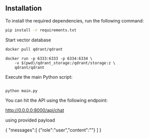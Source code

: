 ## Installation

To install the required dependencies, run the following command:

```bash
pip install -r requirements.txt
```
Start vector database

```bash
docker pull qdrant/qdrant
```
```
docker run -p 6333:6333 -p 6334:6334 \
    -v $(pwd)/qdrant_storage:/qdrant/storage:z \
    qdrant/qdrant
```
Execute the main Python script:

```bash

python main.py
```

You can hit the API using the following endpoint:

http://0.0.0.0:8000/api/chat


using provided payload


{
    "messages":[
        {"role":"user","content":"<question>"}
    ]
}
